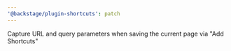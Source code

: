 ```yaml
---
'@backstage/plugin-shortcuts': patch
---
```


Capture URL and query parameters when saving the current page via "Add Shortcuts"
